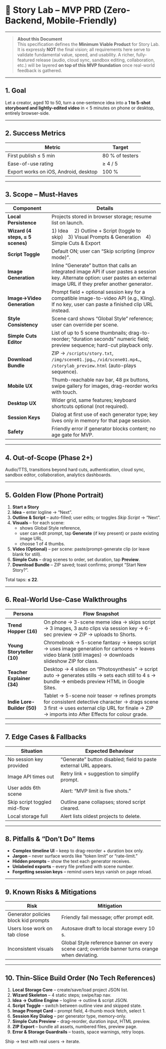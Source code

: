 # 🚀 Story Lab – MVP PRD (Zero-Backend, Mobile-Friendly)

---

> **About this Document**  
> This specification defines the **Minimum Viable Product** for Story Lab.  
> It is expressly **NOT** the final vision; all requirements here serve to validate fundamental value, speed, and usability. A richer, fully-featured release (audio, cloud sync, sandbox editing, collaboration, etc.) will be layered **on top of this MVP foundation** once real-world feedback is gathered.

---

## 1. Goal

Let a creator, aged 10 to 50, turn a one-sentence idea into a **1 to 5-shot storyboard and lightly-edited video** in < 5 minutes on phone or desktop, entirely browser-side.

---

## 2. Success Metrics

| Metric                                | Target          |
| ------------------------------------- | --------------- |
| First publish ≤ 5 min                 | 80 % of testers |
| Ease-of-use rating                    | ≥ 4 / 5         |
| Export works on iOS, Android, desktop | 100 %           |

---

## 3. Scope – Must-Haves

| Component                        | Details                                                                                                                                                                         |
| -------------------------------- | ------------------------------------------------------------------------------------------------------------------------------------------------------------------------------- |
| **Local Persistence**            | Projects stored in browser storage; resume list on launch.                                                                                                                      |
| **Wizard (4 steps, ≤ 5 scenes)** | 1) Idea  2) Outline + Script (toggle to skip) 3) Visual Prompts & Generation 4) Simple Cuts & Export                                                                            |
| **Script Toggle**                | Default ON; user can “Skip scripting (improv mode)”.                                                                                                                            |
| **Image Generation**             | Inline “Generate” button that calls an integrated image API if user pastes a session key. Alternate option: user pastes an external image URL if they prefer another generator. |
| **Image→Video Generation**       | Prompt field + optional session key for a compatible image-to-video API (e.g., Kling). If no key, user can paste a finished clip URL instead.                                   |
| **Style Consistency**            | Scene card shows “Global Style” reference; user can override per scene.                                                                                                         |
| **Simple Cuts Editor**           | List of up to 5 scene thumbnails; drag-to-reorder; “duration seconds” numeric field; preview sequence; hard-cut playback only.                                                  |
| **Download Bundle**              | ZIP → `/scripts/story.txt`, `/img/scene01.jpg…`, `/vid/scene01.mp4…`, `/storylab_preview.html` (auto-plays sequence).                                                           |
| **Mobile UX**                    | Thumb-reachable nav bar, 48 px buttons, swipe gallery for images, drag-reorder works with touch.                                                                                |
| **Desktop UX**                   | Wider grid, same features; keyboard shortcuts optional (not required).                                                                                                          |
| **Session Keys**                 | Dialog at first use of each generator type; key lives only in memory for that page session.                                                                                     |
| **Safety**                       | Friendly error if generator blocks content; no age gate for MVP.                                                                                                                |

---

## 4. Out-of-Scope (Phase 2+)

Audio/TTS, transitions beyond hard cuts, authentication, cloud sync, sandbox editor, collaboration, analytics dashboards.

---

## 5. Golden Flow (Phone Portrait)

1. **Start a Story**
2. **Idea** – enter logline → “Next”.
3. **Outline & Script** – auto-filled; user edits; or toggles _Skip Script_ → “Next”.
4. **Visuals** – for each scene:
   - shows Global Style reference,
   - user can edit prompt, tap **Generate** (if key present) or paste existing image URL,
   - choose 1 of 4 thumbs.
5. **Video (Optional)** – per scene: paste/prompt-generate clip (or leave blank for still).
6. **Simple Cuts** – drag scenes to order, set duration, tap **Preview**.
7. **Download Bundle** – ZIP saved; toast confirms; prompt “Start New Story?”.

Total taps: **≤ 22**.

---

## 6. Real-World Use-Case Walkthroughs

| Persona                     | Flow Snapshot                                                                                                                                                                                    |
| --------------------------- | ------------------------------------------------------------------------------------------------------------------------------------------------------------------------------------------------ |
| **Trend Hopper (16)**       | On phone → 3-scene meme idea → skips script → 3 images, 3 auto clips via session key → 6-sec preview → ZIP → uploads to Shorts.                                                                  |
| **Young Storyteller (10)**  | Chromebook → 5-scene fantasy → keeps script → uses image generation for cartoons → leaves video blank (still images) → downloads slideshow ZIP for class.                                        |
| **Teacher Explainer (34)**  | Desktop → 4 slides on “Photosynthesis” → script auto → generates stills → sets each still to 4 s → bundle → embeds preview HTML in Google Sites.                                                 |
| **Indie Lore-Builder (50)** | Tablet → 5-scene noir teaser → refines prompts for consistent detective character → drags scene 3 first → uses external clip URL for finale → ZIP → imports into After Effects for colour grade. |

---

## 7. Edge Cases & Fallbacks

| Situation                    | Expected Behaviour                                               |
| ---------------------------- | ---------------------------------------------------------------- |
| No session key provided      | “Generate” button disabled; field to paste external URL appears. |
| Image API times out          | Retry link + suggestion to simplify prompt.                      |
| User adds 6th scene          | Alert: “MVP limit is five shots.”                                |
| Skip script toggled mid-flow | Outline pane collapses; stored script cleared.                   |
| Local storage full           | Alert lists oldest projects to delete.                           |

---

## 8. Pitfalls & “Don’t Do” Items

- **Complex timeline UI** – keep to drag-reorder + duration box only.
- **Jargon** – never surface words like “token limit” or “rate-limit.”
- **Hidden prompts** – show the text each generator receives.
- **Unlabeled exports** – every file prefixed with scene number.
- **Forgetting session keys** – remind users keys vanish on page reload.

---

## 9. Known Risks & Mitigations

| Risk                                 | Mitigation                                                                                      |
| ------------------------------------ | ----------------------------------------------------------------------------------------------- |
| Generator policies block kid prompts | Friendly fail message; offer prompt edit.                                                       |
| Users lose work on tab close         | Autosave draft to local storage every 10 s.                                                     |
| Inconsistent visuals                 | Global Style reference banner on every scene card; override banner turns orange when deviating. |

---

## 10. Thin-Slice Build Order (No Tech References)

1. **Local Storage Core** – create/save/load project JSON list.
2. **Wizard Skeleton** – 4 static steps; swipe/tap nav.
3. **Idea → Outline Engine** – logline → outline & script JSON.
4. **Script Toggle** – switch between outline view and skipped state.
5. **Image Prompt Card** – prompt field, 4-thumb mock fetch, select 1.
6. **Session Key Dialog** – per generator type, memory-only.
7. **Simple Cuts Preview** – drag-reorder, duration input, HTML preview.
8. **ZIP Export** – bundle all assets, numbered files, preview page.
9. **Error & Storage Guardrails** – toasts, space warnings, retry loops.

Ship → test with real users → iterate.
